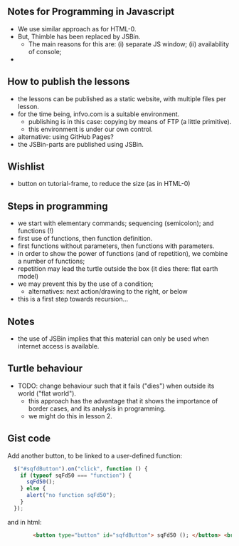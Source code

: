 ## Notes for Programming in Javascript

* We use similar approach as for HTML-0.
* But, Thimble has been replaced by JSBin.
    * The main reasons for this are: (i) separate JS window; (ii) availability of console;
*

## How to publish the lessons

* the lessons can be published as a static website, with multiple files per lesson.
* for the time being, infvo.com is a suitable environment.
    * publishing is in this case: copying by means of FTP (a little primitive).
    * this environment is under our own control.
* alternative: using GitHub Pages?
* the JSBin-parts are published using JSBin.

## Wishlist

* button on tutorial-frame, to reduce the size (as in HTML-0)

## Steps in programming

* we start with elementary commands; sequencing (semicolon); and functions (!)
* first use of functions, then function definition.
* first functions without parameters, then functions with parameters.
* in order to show the power of functions (and of repetition), we combine a number of functions;
* repetition may lead the turtle outside the box (it dies there: flat earth model)
* we may prevent this by the use of a condition;
    * alternatives: next action/drawing to the right, or below
* this is a first step towards recursion...

## Notes

* the use of JSBin implies that this material can only be used when internet access is available.

## Turtle behaviour

* TODO: change behaviour such that it fails ("dies") when outside its world ("flat world"). 
    * this approach has the advantage that it shows the importance of border cases, and its analysis in programming.
    * we might do this in lesson 2.

## Gist code 

Add another button, to be linked to a user-defined function:

```js
  $("#sqfdButton").on("click", function () {
    if (typeof sqFd50 === "function") {
      sqFd50();
    } else {
      alert("no function sqFd50");
    }
  });
```
and in html:

```html
        <button type="button" id="sqfdButton"> sqFd50 (); </button> <br>
```

```html

```
